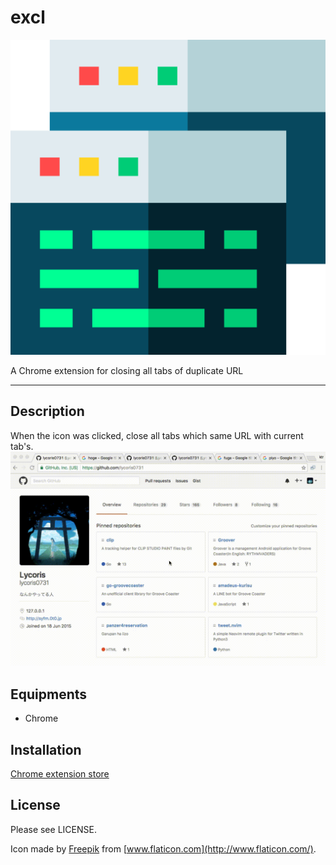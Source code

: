 # excl

![](./images/logo.png)  
  
A Chrome extension for closing all tabs of duplicate URL

---

## Description  
When the icon was clicked, close all tabs which same URL with current tab's.  
![](./images/demo.gif)  


## Equipments
- Chrome

## Installation
[Chrome extension store](https://chrome.google.com/webstore/detail/excl/gpdohcgeplmiakcbgdagnajcdjlogbnl)

## License
Please see LICENSE.

Icon made by [Freepik](https://www.flaticon.com/authors/freepik) from [www.flaticon.com](http://www.flaticon.com/).
